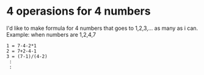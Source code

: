 # 4 operasions for 4 numbers

I'd like to make formula for 4 numbers that goes to 1,2,3,... as many as i can.
Example: when numbers are 1,2,4,7
```
1 = 7-4-2*1
2 = 7+2-4-1
3 = (7-1)/(4-2)
 :
 :
```

